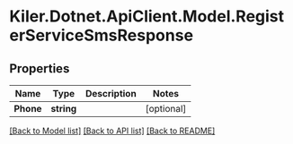 # Kiler.Dotnet.ApiClient.Model.RegisterServiceSmsResponse

## Properties

Name | Type | Description | Notes
------------ | ------------- | ------------- | -------------
**Phone** | **string** |  | [optional] 

[[Back to Model list]](../README.md#documentation-for-models) [[Back to API list]](../README.md#documentation-for-api-endpoints) [[Back to README]](../README.md)

